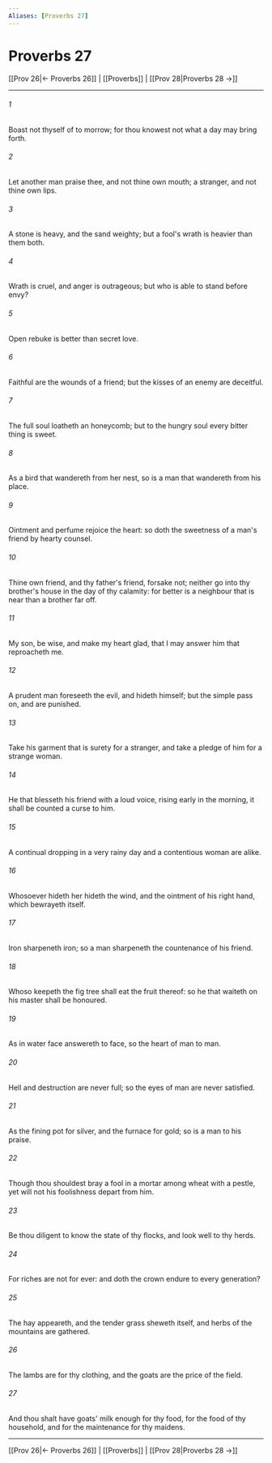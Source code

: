 ```yaml
---
Aliases: [Proverbs 27]
---
```

# Proverbs 27

[[Prov 26|← Proverbs 26]] | [[Proverbs]] | [[Prov 28|Proverbs 28 →]]
***



###### 1 
Boast not thyself of to morrow; for thou knowest not what a day may bring forth. 

###### 2 
Let another man praise thee, and not thine own mouth; a stranger, and not thine own lips. 

###### 3 
A stone is heavy, and the sand weighty; but a fool's wrath is heavier than them both. 

###### 4 
Wrath is cruel, and anger is outrageous; but who is able to stand before envy? 

###### 5 
Open rebuke is better than secret love. 

###### 6 
Faithful are the wounds of a friend; but the kisses of an enemy are deceitful. 

###### 7 
The full soul loatheth an honeycomb; but to the hungry soul every bitter thing is sweet. 

###### 8 
As a bird that wandereth from her nest, so is a man that wandereth from his place. 

###### 9 
Ointment and perfume rejoice the heart: so doth the sweetness of a man's friend by hearty counsel. 

###### 10 
Thine own friend, and thy father's friend, forsake not; neither go into thy brother's house in the day of thy calamity: for better is a neighbour that is near than a brother far off. 

###### 11 
My son, be wise, and make my heart glad, that I may answer him that reproacheth me. 

###### 12 
A prudent man foreseeth the evil, and hideth himself; but the simple pass on, and are punished. 

###### 13 
Take his garment that is surety for a stranger, and take a pledge of him for a strange woman. 

###### 14 
He that blesseth his friend with a loud voice, rising early in the morning, it shall be counted a curse to him. 

###### 15 
A continual dropping in a very rainy day and a contentious woman are alike. 

###### 16 
Whosoever hideth her hideth the wind, and the ointment of his right hand, which bewrayeth itself. 

###### 17 
Iron sharpeneth iron; so a man sharpeneth the countenance of his friend. 

###### 18 
Whoso keepeth the fig tree shall eat the fruit thereof: so he that waiteth on his master shall be honoured. 

###### 19 
As in water face answereth to face, so the heart of man to man. 

###### 20 
Hell and destruction are never full; so the eyes of man are never satisfied. 

###### 21 
As the fining pot for silver, and the furnace for gold; so is a man to his praise. 

###### 22 
Though thou shouldest bray a fool in a mortar among wheat with a pestle, yet will not his foolishness depart from him. 

###### 23 
Be thou diligent to know the state of thy flocks, and look well to thy herds. 

###### 24 
For riches are not for ever: and doth the crown endure to every generation? 

###### 25 
The hay appeareth, and the tender grass sheweth itself, and herbs of the mountains are gathered. 

###### 26 
The lambs are for thy clothing, and the goats are the price of the field. 

###### 27 
And thou shalt have goats' milk enough for thy food, for the food of thy household, and for the maintenance for thy maidens.

***
[[Prov 26|← Proverbs 26]] | [[Proverbs]] | [[Prov 28|Proverbs 28 →]]
